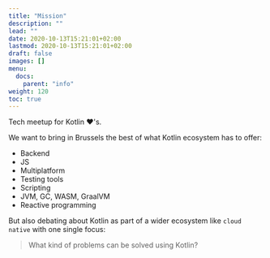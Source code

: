 ```yaml
---
title: "Mission"
description: ""
lead: ""
date: 2020-10-13T15:21:01+02:00
lastmod: 2020-10-13T15:21:01+02:00
draft: false
images: []
menu:
  docs:
    parent: "info"
weight: 120
toc: true
---
```


Tech meetup for Kotlin ❤️'s.

We want to bring in Brussels the best of what Kotlin ecosystem has to offer:

- Backend
- JS
- Multiplatform
- Testing tools
- Scripting
- JVM, GC, WASM, GraalVM
- Reactive programming

But also debating about Kotlin as part of a wider ecosystem like `cloud native` with one single focus:

> What kind of problems can be solved using Kotlin?
